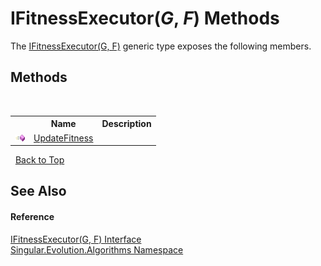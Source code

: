 # IFitnessExecutor(*G*, *F*) Methods
 

The <a href="2b161e85-97b6-d164-e1e5-d57c8be7c80f">IFitnessExecutor(G, F)</a> generic type exposes the following members.


## Methods
&nbsp;<table><tr><th></th><th>Name</th><th>Description</th></tr><tr><td>![Public method](media/pubmethod.gif "Public method")</td><td><a href="d8c1b38d-4a6f-ddaa-5269-9a84dbab3ece">UpdateFitness</a></td><td /></tr></table>&nbsp;
<a href="#ifitnessexecutor(*g*,-*f*)-methods">Back to Top</a>

## See Also


#### Reference
<a href="2b161e85-97b6-d164-e1e5-d57c8be7c80f">IFitnessExecutor(G, F) Interface</a><br /><a href="abe06fa4-bd7d-97b9-28d0-1b08952971eb">Singular.Evolution.Algorithms Namespace</a><br />